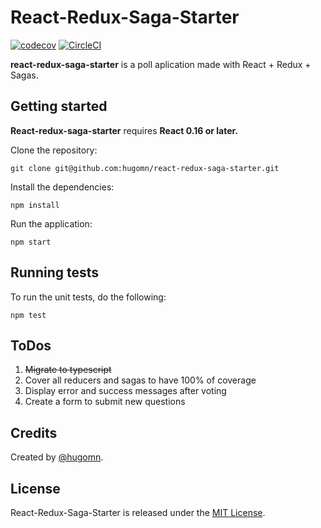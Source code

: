 # React-Redux-Saga-Starter

[![codecov](https://codecov.io/gh/hugomn/polls-saga/branch/master/graph/badge.svg)](https://codecov.io/gh/hugomn/polls-saga) [![CircleCI](https://circleci.com/gh/hugomn/react-redux-saga-starter.svg?style=svg)](https://circleci.com/gh/hugomn/react-redux-saga-starter)

**react-redux-saga-starter** is a poll aplication made with React + Redux + Sagas.

## Getting started

**React-redux-saga-starter** requires **React 0.16 or later.**

Clone the repository:

```
git clone git@github.com:hugomn/react-redux-saga-starter.git
```

Install the dependencies:

```
npm install
```

Run the application:

```
npm start
```

## Running tests

To run the unit tests, do the following:

```
npm test
```

## ToDos

1. ~~Migrate to typescript~~
2. Cover all reducers and sagas to have 100% of coverage
3. Display error and success messages after voting
4. Create a form to submit new questions

## Credits

Created by [@hugomn](https://www.hugomagalhaes.com).

## License

React-Redux-Saga-Starter is released under the [MIT License](http://www.opensource.org/licenses/MIT).
